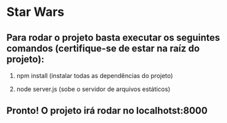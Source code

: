 # Star Wars

## Para rodar o projeto basta executar os seguintes comandos (certifique-se de estar na raíz do projeto):

1. npm install (instalar todas as dependências do projeto)

2. node server.js (sobe o servidor de arquivos estáticos)


## Pronto! O projeto irá rodar no localhotst:8000